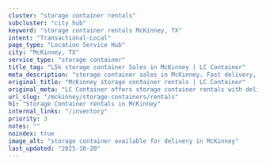 ```yaml
---
cluster: "storage container rentals"
subcluster: "city hub"
keyword: "storage container rentals McKinney, TX"
intent: "Transactional-Local"
page_type: "Location Service Hub"
city: "McKinney, TX"
service_type: "storage container"
title_tag: "L5k storage container Sales in McKinney | LC Container"
meta_description: "storage container sales in McKinney. Fast delivery, competitive pricing. Serving storage containers area. Quote ID: FVC. Call (214) 524-4168 for your free quote today."
original_title: "McKinney storage container rentals | LC Container"
original_meta: "LC Container offers storage container rentals with delivery in McKinney, TX. Local. Fast quotes. Since 2003."
url_slug: "/mckinney/storage-containers/rentals"
h1: "Storage Container rentals in McKinney"
internal_links: "/inventory"
priority: 3
notes: ""
noindex: true
image_alt: "storage container available for delivery in McKinney"
last_updated: "2025-10-20"
---
```


<!-- TODO: Add unique city/inventory copy, images, and internal links here. -->
